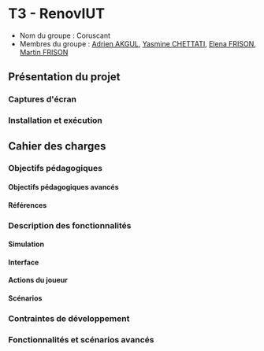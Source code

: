 # T3 - RenovIUT 

- Nom du groupe : Coruscant
- Membres du groupe : [Adrien AKGUL](https://git.unistra.fr/aakgul), [Yasmine CHETTATI](https://git.unistra.fr/ychettati), [Elena FRISON](https://git.unistra.fr/e.frison), [Martin FRISON](https://git.unistra.fr/martin.frison)

## Présentation du projet

### Captures d'écran

### Installation et exécution


## Cahier des charges

### Objectifs pédagogiques

#### Objectifs pédagogiques avancés

####  Références


### Description des fonctionnalités

#### Simulation

#### Interface

#### Actions du joueur

#### Scénarios


### Contraintes de développement

### Fonctionnalités et scénarios avancés
